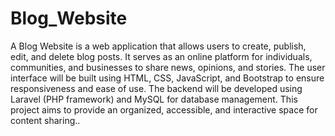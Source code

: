 # Blog_Website
A Blog Website is a web application that allows users to create, publish, edit, and delete blog posts. It serves as an online platform for individuals, communities, and businesses to share news, opinions, and stories. The user interface will be built using HTML, CSS, JavaScript, and Bootstrap to ensure responsiveness and ease of use. The backend will be developed using Laravel (PHP framework) and MySQL for database management. This project aims to provide an organized, accessible, and interactive space for content sharing..
